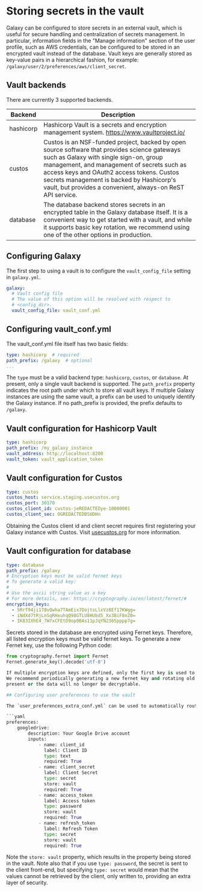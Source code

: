 # Storing secrets in the vault

Galaxy can be configured to store secrets in an external vault, which is useful for secure handling and centralization of secrets management.
In particular, information fields in the "Manage information" section of the user profile, such as AWS credentials, can be configured to be stored
in an encrypted vault instead of the database. Vault keys are generally stored as key-value pairs in a hierarchical fashion, for example:
`/galaxy/user/2/preferences/aws/client_secret`.

## Vault backends

There are currently 3 supported backends.

| Backend     | Description                                                                                                                                                                                                                                                                                                                                   |
|-------------|-----------------------------------------------------------------------------------------------------------------------------------------------------------------------------------------------------------------------------------------------------------------------------------------------------------------------------------------------|
| hashicorp   | Hashicorp Vault is a secrets and encryption management system. https://www.vaultproject.io/                                                                                                                                                                                                                                                   |
| custos      | Custos is an NSF-funded project, backed by open source software that provides science gateways such as Galaxy with single sign-on, group management, and management of secrets such as access keys and OAuth2 access tokens. Custos secrets management is backed by Hashicorp's vault, but provides a convenient, always-on ReST API service. |
| database    | The database backend stores secrets in an encrypted table in the Galaxy database itself. It is a convenient way to get started with a vault, and while it supports basic key rotation, we recommend using one of the other options in production.                                                                                           |

## Configuring Galaxy

The first step to using a vault is to configure the `vault_config_file` setting in `galaxy.yml`. 

```yaml
galaxy:
  # Vault config file
  # The value of this option will be resolved with respect to
  # <config_dir>.
  vault_config_file: vault_conf.yml
```

## Configuring vault_conf.yml

The vault_conf.yml file itself has two basic fields:
```yaml
type: hashicorp  # required
path_prefix: /galaxy  # optional
...
```

The `type` must be a valid backend type: `hashicorp`, `custos`, or `database`. At present, only a single vault backend
is supported. The `path_prefix` property indicates  the root path under which to store all vault keys. If multiple
Galaxy instances are using the same vault, a prefix can  be used to uniquely identify the Galaxy instance.
If no path_prefix is provided, the prefix defaults to `/galaxy`.

## Vault configuration for Hashicorp Vault

```yaml
type: hashicorp
path_prefix: /my_galaxy_instance
vault_address: http://localhost:8200
vault_token: vault_application_token
```

## Vault configuration for Custos

```yaml
type: custos
custos_host: service.staging.usecustos.org
custos_port: 30170
custos_client_id: custos-jeREDACTEDye-10000001
custos_client_sec: OGREDACTEDBSUDHn
```

Obtaining the Custos client id and client secret requires first registering your Galaxy instance with Custos.
Visit [usecustos.org](http://usecustos.org/) for more information.

## Vault configuration for database

```yaml
type: database
path_prefix: /galaxy
# Encryption keys must be valid fernet keys
# To generate a valid key:
#
# Use the ascii string value as a key
# For more details, see: https://cryptography.io/en/latest/fernet/#
encryption_keys:
  - 5RrT94ji178vQwha7TAmEix7DojtsLlxVz8Ef17KWgg=
  - iNdXd7tRjLnSqRHxuhqQ98GTLU8HUbd5_Xx38iF8nZ0=
  - IK83IXhE4_7W7xCFEtD9op0BAs11pJqYN236Spppp7g=
```

Secrets stored in the database are encrypted using Fernet keys. Therefore, all listed encryption keys must be valid fernet keys. To generate a new
Fernet key, use the following Python code:

```python
from cryptography.fernet import Fernet
Fernet.generate_key().decode('utf-8')

If multiple encryption keys are defined, only the first key is used to encrypt secrets. The remaining keys are tried in turn during decryption. This is useful for key rotation.
We recommend periodically generating a new fernet key and rotating old keys. However, before removing an old key, make sure that any data encrypted using that old key is no longer
present or the data will no longer be decryptable.

## Configuring user preferences to use the vault

The `user_preferences_extra_conf.yml` can be used to automatically route secrets to a vault. An example configuration follows:

```yaml
preferences:
    googledrive:
        description: Your Google Drive account
        inputs:
            - name: client_id
              label: Client ID
              type: text
              required: True
            - name: client_secret
              label: Client Secret
              type: secret
              store: vault
              required: True
            - name: access_token
              label: Access token
              type: password
              store: vault
              required: True
            - name: refresh_token
              label: Refresh Token
              type: secret
              store: vault
              required: True
```

Note the `store: vault` property, which results in the property being stored in the vault. Note also that if you use `type: password`, the secret is sent to the client front-end,
but specifying `type: secret` would mean that the values cannot be retrieved by the client, only written to, providing an extra layer of security.
